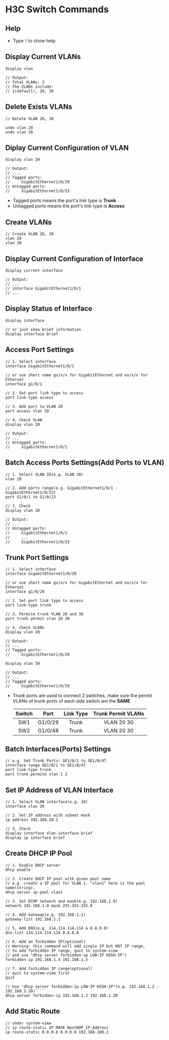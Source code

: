 # H3C Switch Commands

## Help
* Type `?` to show help


## Display Current VLANs

    display vlan
    
    // Output:
    // Total VLANs: 3
    // The VLANs include:
    // 1(default), 20, 30

## Delete Exists VLANs

    // Delete VLAN 20, 30
    
    undo vlan 20
    undo vlan 30

##  Diplay Current Configuration of VLAN

    display vlan 20
    
    // Output:
    // ....
    // Tagged ports:
    //     GigabitEthernet1/0/29
    // Untagged ports:
    //     GigabitEthernet1/0/23

* Tagged ports means the port's link type is **Trunk**
* Untagged ports means the port's link type is **Access**

## Create VLANs

    // Create VLAN 20, 30
    vlan 20
    vlan 30

## Display Current Configuration of  Interface

    display current interface
    
    // Output:
    // ...
    // interface GigabitEthernet1/0/1
    // ...

## Display Status of Interface

    display interface

    // or just show brief information
    display interface brief

##  Access Port Settings

    // 1. Select interface
    interface GigabitEthernet1/0/1

    // or use short name gx/x/x for GigabitEthernet and ex/x/x for Ethernet
    interface g1/0/1

    // 2. Set port link type to access
    port link-type access
    
    // 3. Add port to VLAN 20
    port access vlan 20

    // 4. Check VLAN
    display vlan 20

    // Output:
    // ...
    // Untagged ports:
    //     GigabitEthernet1/0/1

## Batch Access Ports Settings(Add Ports to VLAN)

    // 1. Select VLAN ID(e.g. VLAN 20)
    vlan 20

    // 2. Add ports range(e.g. GigabitEthernet1/0/1 - GigabitEthernet1/0/23)
    port G1/0/1 to G1/0/23

    // 3. Check
    display vlan 20

    // Output:
    // ...
    // Untagged ports:
    //     GigabitEthernet1/0/1
    //     ...
    //     GigabitEthernet1/0/23
    
## Trunk Port Settings

    // 1. Select interface
    interface GigabitEthernet1/0/29

    // or use short name gx/x/x for GigabitEthernet and ex/x/x for Ethernet
    interface g1/0/29

    // 2. Set port link type to access
    port link-type trunk
    
    // 3. Permite trunk VLAN 20 and 30
    port trunk permit vlan 20 30

    // 4. Check VLANs
    display vlan 20

    // Output:
    // ...
    // Tagged ports:
    //     GigabitEthernet1/0/29

    display vlan 30

    // Output:
    // ...
    // Tagged ports:
    //     GigabitEthernet1/0/29

* Trunk ports are used to connect 2 switches, make sure the permit VLANs of trunk ports of each side switch are the **SAME**

   | Switch | Port | Link Type | Trunk Permit VLANs |
   | :--: | :--: | :--: | :--: |
   | SW1 | G1/0/29 | Trunk | VLAN 20 30 |
   | SW2 | G1/0/48 | Trunk | VLAN 20 30 |

## Batch Interfaces(Ports) Settings

    // e.g. Set Trunk Ports: GE1/0/1 to GE1/0/47
    interface range GE1/0/1 to GE1/0/47
    port link-type trunk
    port trunk permite vlan 1 2

## Set IP Address of VLAN Interface

    // 1. Select VLAN interface(e.g. 20)
    interface vlan 20

    // 2. Set IP address with subnet mask
    ip address 192.168.20.1

    // 3. Check
    display interface Vlan-interface brief
    display ip interface brief

## Create DHCP IP Pool

    // 1. Enable DHCP server
    dhcp enable

    // 2. Create DHCP IP pool with given pool name
    // e.g. create a IP pool for VLAN 1. "vlan1" here is the pool name(string).
    dhcp server ip-pool vlan1

    // 3. Set DCHP network and mask(e.g. 192.168.1.0)
    network 192.168.1.0 mask 255.255.255.0

    // 4. Add Gateway(e.g. 192.168.1.1)
    gateway-list 192.168.1.1

    // 5. Add DNS(e.g. 114.114.114.114 & 8.8.8.8)
    dns-list 114.114.114.114 8.8.8.8

    // 6. Add an forbidden IP(optional)
    // Warning: this command will add single IP but NOT IP range,
    // to add forbidden IP range, quit to system-view
    // and use "dhcp server forbidden-ip LOW-IP HIGH-IP")
    forbidden-ip 192.168.1.4 192.168.1.5

    // 7. Add forbidden IP range(optional)
    // quit to system-view first
    quit

    // Use "dhcp server forbidden-ip LOW-IP HIGH-IP"(e.g. 192.168.1.2 - 192.168.1.20)````
    dhcp server forbidden-ip 192.168.1.2 192.168.1.20

## Add Static Route

    // under system-view
    // ip route-static IP MASK NextHOP_IP_Address
    ip route-static 0.0.0.0 0.0.0.0 192.168.100.2
